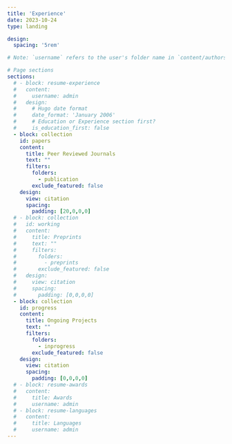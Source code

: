 ```yaml
---
title: 'Experience'
date: 2023-10-24
type: landing

design:
  spacing: '5rem'

# Note: `username` refers to the user's folder name in `content/authors/`

# Page sections
sections:
  # - block: resume-experience
  #   content:
  #     username: admin
  #   design:
  #     # Hugo date format
  #     date_format: 'January 2006'
  #     # Education or Experience section first?
  #     is_education_first: false
  - block: collection
    id: papers
    content:
      title: Peer Reviewed Journals
      text: ""
      filters:
        folders:
          - publication
        exclude_featured: false
    design:
      view: citation
      spacing:
        padding: [20,0,0,0]
  # - block: collection
  #   id: working
  #   content:
  #     title: Preprints
  #     text: ""
  #     filters:
  #       folders:
  #         - preprints
  #       exclude_featured: false
  #   design:
  #     view: citation
  #     spacing:
  #       padding: [0,0,0,0]
  - block: collection
    id: progress
    content:
      title: Ongoing Projects
      text: ""
      filters:
        folders:
          - inprogress
        exclude_featured: false
    design:
      view: citation
      spacing:
        padding: [0,0,0,0]
  # - block: resume-awards
  #   content:
  #     title: Awards
  #     username: admin
  # - block: resume-languages
  #   content:
  #     title: Languages
  #     username: admin
---
```

